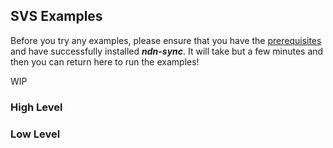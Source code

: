 ## SVS Examples

Before you try any examples, please ensure that you have the [prerequisites](/docs/INSTALL.md) and have successfully installed ***ndn-sync***. It will take but a few minutes and then you can return here to run the examples!

WIP

### High Level
### Low Level
